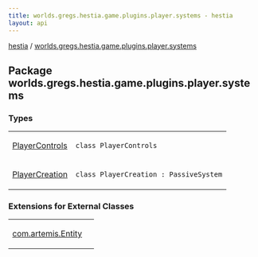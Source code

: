 ```yaml
---
title: worlds.gregs.hestia.game.plugins.player.systems - hestia
layout: api
---
```


<div class='api-docs-breadcrumbs'><a href="../index.html">hestia</a> / <a href="./index.html">worlds.gregs.hestia.game.plugins.player.systems</a></div>

## Package worlds.gregs.hestia.game.plugins.player.systems

### Types

<table class="api-docs-table">
<tbody>
<tr>
<td markdown="1">

<a href="-player-controls/index.html">PlayerControls</a>


</td>
<td markdown="1">
<div class="signature"><code><span class="keyword">class </span><span class="identifier">PlayerControls</span></code></div>

</td>
</tr>
<tr>
<td markdown="1">

<a href="-player-creation/index.html">PlayerCreation</a>


</td>
<td markdown="1">
<div class="signature"><code><span class="keyword">class </span><span class="identifier">PlayerCreation</span>&nbsp;<span class="symbol">:</span>&nbsp;<span class="identifier">PassiveSystem</span></code></div>

</td>
</tr>
</tbody>
</table>

### Extensions for External Classes

<table class="api-docs-table">
<tbody>
<tr>
<td markdown="1">

<a href="com.artemis.-entity/index.html">com.artemis.Entity</a>


</td>
<td markdown="1">

</td>
</tr>
</tbody>
</table>
